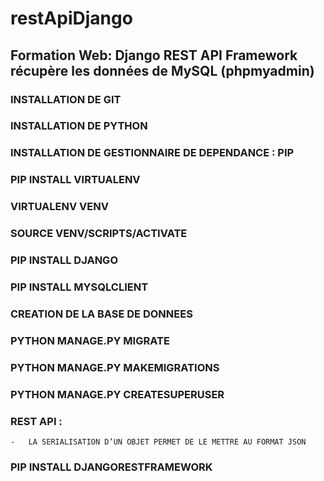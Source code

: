 # restApiDjango
## Formation Web: Django REST API Framework récupère les données de MySQL (phpmyadmin)
### INSTALLATION DE GIT 
### INSTALLATION DE PYTHON
### INSTALLATION DE GESTIONNAIRE DE DEPENDANCE : PIP
### PIP INSTALL VIRTUALENV
### VIRTUALENV VENV
### SOURCE VENV/SCRIPTS/ACTIVATE
### PIP INSTALL DJANGO
### PIP INSTALL MYSQLCLIENT
### CREATION DE LA BASE DE DONNEES 
### PYTHON MANAGE.PY MIGRATE
### PYTHON MANAGE.PY MAKEMIGRATIONS
### PYTHON MANAGE.PY CREATESUPERUSER
### REST API : 
    -	LA SERIALISATION D’UN OBJET PERMET DE LE METTRE AU FORMAT JSON 
### PIP INSTALL DJANGORESTFRAMEWORK
